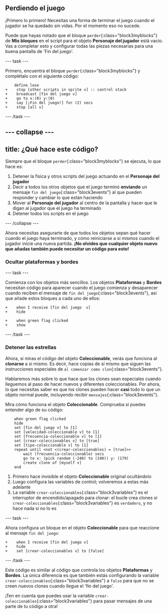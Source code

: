 ## Perdiendo el juego

¡Primero lo primero! Necesitas una forma de terminar el juego cuando el jugador se ha quedado sin vidas. Por el momento eso no sucede.

Puede que hayas notado que el bloque `perder`{:class="block3myblocks"} de **Mis bloques** en el script para el objeto **Personaje del jugador** está vacío. Vas a completar esto y configurar todas las piezas necesarias para una buena pantalla de 'Fin del juego'.

--- task ---

Primero, encuentra el bloque `perder`{:class="block3myblocks"} y complétalo con el siguiente código:

```blocks3
    define lose
+    stop [other scripts in sprite v] :: control stack
+    broadcast [fin del juego v]
+    go to x:(0) y:(0)
+    say [¡Fin del juego!] for (2) secs
+    stop [all v]
```

--- /task ---

--- collapse ---
---
title: ¿Qué hace este código?
---

Siempre que el bloque `perder`{:class="block3myblocks"} se ejecuta, lo que hace es:

1. Detener la física y otros scripts del juego actuando en el **Personaje del jugador**
2. Decir a todos los otros objetos que el juego terminó **enviando** un mensaje `fin del juego`{:class="block3events"} al que pueden responder y cambiar lo que están haciendo
3. Mover al **Personaje del jugador** al centro de la pantalla y hacer que le digan al jugador que el juego ha terminado
4. Detener todos los scripts en el juego

--- /collapse ---

Ahora necesitas asegurarte de que todos los objetos sepan qué hacer cuando el juego haya terminado, y cómo reiniciarse a sí mismos cuando el jugador inicie una nueva partida. **¡No olvides que cualquier objeto nuevo que añadas también puede necesitar un código para esto!**

### Ocultar plataformas y bordes

--- task ---

Comienza con los objetos más sencillos. Los objetos **Plataformas** y **Bordes** necesitan código para aparecer cuando el juego comienza y desaparecer cuando reciben el mensaje de `fin del juego`{:class="block3events"}, así que añade estos bloques a cada uno de ellos:

```blocks3
+    when I receive [fin del juego  v]
+    hide
```

```blocks3
+    when green flag clicked
+    show
```

--- /task ---

### Detener las estrellas

Ahora, si miras el código del objeto **Coleccionable**, verás que funciona al **clonarse** a si mismo. Es decir, hace copias de sí mismo que siguen las instrucciones especiales de `al comenzar como clon`{:class="block3events"}.

Hablaremos más sobre lo que hace que los clones sean especiales cuando lleguemos al paso de hacer nuevos y diferentes coleccionables. Por ahora, lo que necesitas saber es que los clones pueden hacer **casi** todo lo que un objeto normal puede, incluyendo recibir `mensajes`{:class="block3events"}.

Mira cómo funciona el objeto **Coleccionable**. Comprueba si puedes entender algo de su código:

```blocks3
    when green flag clicked
    hide
    set [fin del juego v] to [1]
    set [velocidad-coleccionable v] to [1]
    set [frecuencia-coleccionable v] to [1]
    set [crear-coleccionables v] to [true]
    set [tipo-coleccionable v] to [1]
    repeat until <not <(crear-coleccionables) = [true]>>
        wait (frecuencia-coleccionable) secs
        go to x: (pick random (-240) to (240)) y: (179)
        create clone of [myself v]
    end
```

1. Primero hace invisible el objeto **Coleccionable** original ocultándolo
2. Luego configura las variables de control; volveremos a estas más adelante
3. La variable `crear-coleccionables`{:class="block3variables"} es el interruptor de encendido/apagado para clonar: el bucle crea clones si `crear-coleccionables`{:class="block3variables"} es `verdadero`, y no hace nada si no lo es

--- task ---

Ahora configura un bloque en el objeto **Coleccionable** para que reaccione al mensaje `fin del juego`:

```blocks3
+    when I receive [fin del juego v]
+    hide
+    set [crear-coleccionables v] to [false]
```

--- /task ---

Este código es similar al código que controla los objetos **Plataformas** y **Bordes**. La única diferencia es que también estás configurando la variable `crear-coleccionables`{:class="block3variables"} a `falso` para que no se creen nuevos clones cuando llegue el 'fin del juego'.

¡Ten en cuenta que puedes usar la variable `crear-coleccionables`{:class="block3variables"} para pasar mensajes de una parte de tu código a otra!